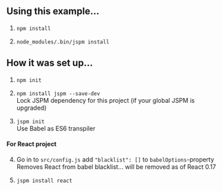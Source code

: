 Using this example...
-------------

1. `npm install`

2. `node_modules/.bin/jspm install`


How it was set up...
--------------------

1. `npm init`

2. `npm install jspm --save-dev`  
Lock JSPM dependency for this project (if your global JSPM is upgraded)

3. `jspm init`  
Use Babel as ES6 transpiler

#### For React project

4. Go in to `src/config.js` add `"blacklist": []` to `babelOptions`-property  
Removes React from babel blacklist... will be removed as of React 0.17

5. `jspm install react`

